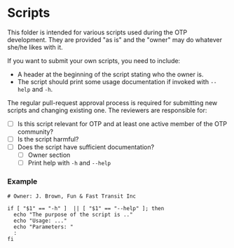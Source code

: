 # Scripts

This folder is intended for various scripts used during the OTP development. They are provided 
"as is" and the "owner" may do whatever she/he likes with it. 

If you want to submit your own scripts, you need to include:
 - A header at the beginning of the script stating who the owner is.
 - The script should print some usage documentation if invoked with `--help` and `-h`.

The regular pull-request approval process is required for submitting new scripts and changing 
existing one. The reviewers are responsible for:
 - [ ] Is this script relevant for OTP and at least one active member of the OTP community?
 - [ ] Is the script harmful?
 - [ ] Does the script have sufficient documentation?
   - [ ] Owner section
   - [ ] Print help with `-h` and `--help`

### Example
```
# Owner: J. Brown, Fun & Fast Transit Inc

if [ "$1" == "-h" ]  || [ "$1" == "--help" ]; then
  echo "The purpose of the script is .."
  echo "Usage: ..."
  echo "Parameters: "
  :
fi

```

